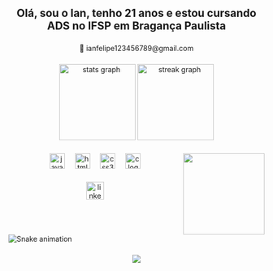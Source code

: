 <h2 align="center">Olá, sou o Ian, tenho 21 anos e estou cursando ADS no IFSP em Bragança Paulista</h2>

###

<p align="center">📧 ianfelipe123456789@gmail.com</p>

###

<div align="center">
  <img src="https://github-readme-stats.vercel.app/api?username=IanFelipe1&hide_title=false&hide_rank=false&show_icons=true&include_all_commits=true&count_private=true&disable_animations=false&theme=dark&locale=en&hide_border=false" height="150" alt="stats graph"  />
  <img src="https://streak-stats.demolab.com?user=IanFelipe1&locale=en&mode=daily&theme=dark&hide_border=false&border_radius=5" height="150" alt="streak graph"  />
</div>

###

<img align="right" height="160" src="https://media1.giphy.com/media/v1.Y2lkPTc5MGI3NjExajBlenQwMGZzc3l1MTY0cG91aHl5MTZ1NTM3aTBkbTBndW90dHI1YSZlcD12MV9pbnRlcm5hbF9naWZfYnlfaWQmY3Q9Zw/ovx8jvJM2bc9q/giphy.webp"  />

###

<div align="center">
  <img src="https://cdn.jsdelivr.net/gh/devicons/devicon/icons/javascript/javascript-original.svg" height="30" alt="javascript logo"  />
  <img width="12" />
  <img src="https://cdn.jsdelivr.net/gh/devicons/devicon/icons/html5/html5-original.svg" height="30" alt="html5 logo"  />
  <img width="12" />
  <img src="https://cdn.jsdelivr.net/gh/devicons/devicon/icons/css3/css3-original.svg" height="30" alt="css3 logo"  />
  <img width="12" />
  <img src="https://cdn.jsdelivr.net/gh/devicons/devicon/icons/c/c-original.svg" height="30" alt="c logo"  />
</div>

###

<div align="center">
  <a href="https://linkedin.com/in/ian-felipe-pedroso-da-silva-1a48a8210" target="_blank">
    <img src="https://img.shields.io/static/v1?message=LinkedIn&logo=linkedin&label=&color=0077B5&logoColor=white&labelColor=&style=for-the-badge" height="35" alt="linkedin logo"  />
  </a>
</div>

###

<br clear="both">

<img src="https://raw.githubusercontent.com/IanFelipe1/IanFelipe1/output/snake.svg" alt="Snake animation" />

###

<div align="center">
  <img src="https://profile-counter.glitch.me/IanFelipe1/count.svg?"  />
</div>

###

